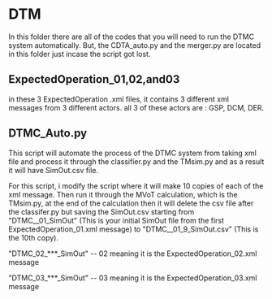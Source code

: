 # DTM
In this folder there are all of the codes that you will need to run the DTMC system automatically. 
But, the CDTA_auto.py and the merger.py are located in this folder just incase the script got lost. 

## ExpectedOperation_01,02,and03

in these 3 ExpectedOperation .xml files, it contains 3 different xml messages from 3 different actors.
all 3 of these actors are : GSP, DCM, DER.


## DTMC_Auto.py

This script will automate the process of the DTMC system from taking xml file and process it through the classifier.py
and the TMsim.py and as a result it will have SimOut.csv file. 

For this script, i modify the script where it will make 10 copies of each of the xml message. Then run it through the MVoT calculation, which is the 
TMsim.py, at the end of the calculation then it will delete the csv file after the classifer.py but saving the SimOut.csv
starting from "DTMC__01_SimOut" (This is your initial SimOut file from the first ExpectedOperation_01.xml message) 
to "DTMC__01_9_SimOut.csv" (This is the 10th copy).

"DTMC_02_***_SimOut" -- 02 meaning it is the ExpectedOperation_02.xml message

"DTMC_03_***_SimOut" -- 03 meaning it is the ExpectedOperation_03.xml message
